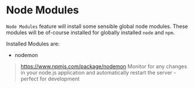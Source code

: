 # Node Modules

`Node Modules` feature will install some sensible global node modules. These modules will be of-course installed for globally installed `node` and `npm`.

Installed Modules are:
- nodemon
> https://www.npmjs.com/package/nodemon
> Monitor for any changes in your node.js application and automatically restart the server - perfect for development 
